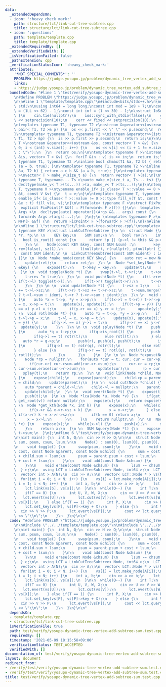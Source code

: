 ```yaml
---
data:
  _extendedDependsOn:
  - icon: ':heavy_check_mark:'
    path: structure/lct/link-cut-tree-subtree.cpp
    title: structure/lct/link-cut-tree-subtree.cpp
  - icon: ':question:'
    path: template/template.cpp
    title: template/template.cpp
  _extendedRequiredBy: []
  _extendedVerifiedWith: []
  _isVerificationFailed: false
  _pathExtension: cpp
  _verificationStatusIcon: ':heavy_check_mark:'
  attributes:
    '*NOT_SPECIAL_COMMENTS*': ''
    PROBLEM: https://judge.yosupo.jp/problem/dynamic_tree_vertex_add_subtree_sum
    links:
    - https://judge.yosupo.jp/problem/dynamic_tree_vertex_add_subtree_sum
  bundledCode: "#line 1 \"test/verify/yosupo-dynamic-tree-vertex-add-subtree-sum.test.cpp\"\
    \n#define PROBLEM \"https://judge.yosupo.jp/problem/dynamic_tree_vertex_add_subtree_sum\"\
    \n\n#line 1 \"template/template.cpp\"\n#include<bits/stdc++.h>\n\nusing namespace\
    \ std;\n\nusing int64 = long long;\nconst int mod = 1e9 + 7;\n\nconst int64 infll\
    \ = (1LL << 62) - 1;\nconst int inf = (1 << 30) - 1;\n\nstruct IoSetup {\n  IoSetup()\
    \ {\n    cin.tie(nullptr);\n    ios::sync_with_stdio(false);\n    cout << fixed\
    \ << setprecision(10);\n    cerr << fixed << setprecision(10);\n  }\n} iosetup;\n\
    \ntemplate< typename T1, typename T2 >\nostream &operator<<(ostream &os, const\
    \ pair< T1, T2 >& p) {\n  os << p.first << \" \" << p.second;\n  return os;\n\
    }\n\ntemplate< typename T1, typename T2 >\nistream &operator>>(istream &is, pair<\
    \ T1, T2 > &p) {\n  is >> p.first >> p.second;\n  return is;\n}\n\ntemplate< typename\
    \ T >\nostream &operator<<(ostream &os, const vector< T > &v) {\n  for(int i =\
    \ 0; i < (int) v.size(); i++) {\n    os << v[i] << (i + 1 != v.size() ? \" \"\
    \ : \"\");\n  }\n  return os;\n}\n\ntemplate< typename T >\nistream &operator>>(istream\
    \ &is, vector< T > &v) {\n  for(T &in : v) is >> in;\n  return is;\n}\n\ntemplate<\
    \ typename T1, typename T2 >\ninline bool chmax(T1 &a, T2 b) { return a < b &&\
    \ (a = b, true); }\n\ntemplate< typename T1, typename T2 >\ninline bool chmin(T1\
    \ &a, T2 b) { return a > b && (a = b, true); }\n\ntemplate< typename T = int64\
    \ >\nvector< T > make_v(size_t a) {\n  return vector< T >(a);\n}\n\ntemplate<\
    \ typename T, typename... Ts >\nauto make_v(size_t a, Ts... ts) {\n  return vector<\
    \ decltype(make_v< T >(ts...)) >(a, make_v< T >(ts...));\n}\n\ntemplate< typename\
    \ T, typename V >\ntypename enable_if< is_class< T >::value == 0 >::type fill_v(T\
    \ &t, const V &v) {\n  t = v;\n}\n\ntemplate< typename T, typename V >\ntypename\
    \ enable_if< is_class< T >::value != 0 >::type fill_v(T &t, const V &v) {\n  for(auto\
    \ &e : t) fill_v(e, v);\n}\n\ntemplate< typename F >\nstruct FixPoint : F {\n\
    \  explicit FixPoint(F &&f) : F(forward< F >(f)) {}\n\n  template< typename...\
    \ Args >\n  decltype(auto) operator()(Args &&... args) const {\n    return F::operator()(*this,\
    \ forward< Args >(args)...);\n  }\n};\n \ntemplate< typename F >\ninline decltype(auto)\
    \ MFP(F &&f) {\n  return FixPoint< F >{forward< F >(f)};\n}\n#line 4 \"test/verify/yosupo-dynamic-tree-vertex-add-subtree-sum.test.cpp\"\
    \n\n#line 1 \"structure/lct/link-cut-tree-subtree.cpp\"\ntemplate< typename SUM,\
    \ typename KEY >\nstruct LinkCutTreeSubtree {\n \n  struct Node {\n    Node *l,\
    \ *r, *p;\n \n    KEY key;\n    SUM sum;\n \n    bool rev;\n    int sz;\n \n \
    \   bool is_root() const {\n      return !p || (p->l != this && p->r != this);\n\
    \    }\n \n    Node(const KEY &key, const SUM &sum) :\n        key(key), sum(sum),\
    \ rev(false), sz(1),\n        l(nullptr), r(nullptr), p(nullptr) {}\n  };\n \n\
    \  const SUM ident;\n \n  LinkCutTreeSubtree(const SUM &ident) : ident(ident)\
    \ {}\n \n  Node *make_node(const KEY &key) {\n    auto ret = new Node(key, ident);\n\
    \    update(ret);\n    return ret;\n  }\n \n  Node *set_key(Node *t, const KEY\
    \ &key) {\n    expose(t);\n    t->key = key;\n    update(t);\n    return t;\n\
    \  }\n \n  void toggle(Node *t) {\n    swap(t->l, t->r);\n    t->sum.toggle();\n\
    \    t->rev ^= true;\n  }\n \n  void push(Node *t) {\n    if(t->rev) {\n     \
    \ if(t->l) toggle(t->l);\n      if(t->r) toggle(t->r);\n      t->rev = false;\n\
    \    }\n  }\n \n \n  void update(Node *t) {\n    t->sz = 1;\n    if(t->l) t->sz\
    \ += t->l->sz;\n    if(t->r) t->sz += t->r->sz;\n    t->sum.merge(t->key, t->l\
    \ ? t->l->sum : ident, t->r ? t->r->sum : ident);\n  }\n \n  void rotr(Node *t)\
    \ {\n    auto *x = t->p, *y = x->p;\n    if((x->l = t->r)) t->r->p = x;\n    t->r\
    \ = x, x->p = t;\n    update(x), update(t);\n    if((t->p = y)) {\n      if(y->l\
    \ == x) y->l = t;\n      if(y->r == x) y->r = t;\n      update(y);\n    }\n  }\n\
    \ \n  void rotl(Node *t) {\n    auto *x = t->p, *y = x->p;\n    if((x->r = t->l))\
    \ t->l->p = x;\n    t->l = x, x->p = t;\n    update(x), update(t);\n    if((t->p\
    \ = y)) {\n      if(y->l == x) y->l = t;\n      if(y->r == x) y->r = t;\n    \
    \  update(y);\n    }\n  }\n \n \n  void splay(Node *t) {\n    push(t);\n    while(!t->is_root())\
    \ {\n      auto *q = t->p;\n      if(q->is_root()) {\n        push(q), push(t);\n\
    \        if(q->l == t) rotr(t);\n        else rotl(t);\n      } else {\n     \
    \   auto *r = q->p;\n        push(r), push(q), push(t);\n        if(r->l == q)\
    \ {\n          if(q->l == t) rotr(q), rotr(t);\n          else rotl(t), rotr(t);\n\
    \        } else {\n          if(q->r == t) rotl(q), rotl(t);\n          else rotr(t),\
    \ rotl(t);\n        }\n      }\n    }\n  }\n \n \n  Node *expose(Node *t) {\n\
    \    Node *rp = nullptr;\n    for(auto *cur = t; cur; cur = cur->p) {\n      splay(cur);\n\
    \      if(cur->r) cur->sum.add(cur->r->sum);\n      cur->r = rp;\n      if(cur->r)\
    \ cur->sum.erase(cur->r->sum);\n      update(cur);\n      rp = cur;\n    }\n \
    \   splay(t);\n    return rp;\n  }\n \n  void link(Node *child, Node *parent)\
    \ {\n    expose(child);\n    expose(parent);\n    child->p = parent;\n    parent->r\
    \ = child;\n    update(parent);\n  }\n \n  void cut(Node *child) {\n    expose(child);\n\
    \    auto *parent = child->l;\n    child->l = nullptr;\n    parent->p = nullptr;\n\
    \    update(child);\n  }\n \n  void evert(Node *t) {\n    expose(t);\n    toggle(t);\n\
    \    push(t);\n  }\n \n  Node *lca(Node *u, Node *v) {\n    if(get_root(u) !=\
    \ get_root(v)) return nullptr;\n    expose(u);\n    return expose(v);\n  }\n \n\
    \ \n  Node *get_kth(Node *x, int k) {\n    expose(x);\n    while(x) {\n      push(x);\n\
    \      if(x->r && x->r->sz > k) {\n        x = x->r;\n      } else {\n       \
    \ if(x->r) k -= x->r->sz;\n        if(k == 0) return x;\n        k -= 1;\n   \
    \     x = x->l;\n      }\n    }\n    return nullptr;\n  }\n \n  Node *get_root(Node\
    \ *x) {\n    expose(x);\n    while(x->l) {\n      push(x);\n      x = x->l;\n\
    \    }\n    return x;\n  }\n \n  SUM &query(Node *t) {\n    expose(t);\n    return\
    \ t->sum;\n  }\n};\n#line 6 \"test/verify/yosupo-dynamic-tree-vertex-add-subtree-sum.test.cpp\"\
    \n\nint main() {\n  int N, Q;\n  cin >> N >> Q;\n\n\n  struct Node {\n    int64\
    \ sum, psum, csum, lsum;\n\n    Node() : sum(0), lsum(0), psum(0), csum(0) {}\n\
    \n    void toggle() {\n      swap(psum, csum);\n    }\n\n    void merge(int64\
    \ cost, const Node &parent, const Node &child) {\n      sum = cost + parent.sum\
    \ + child.sum + lsum;\n      psum = parent.psum + cost + lsum;\n      csum = child.csum\
    \ + cost + lsum;\n    }\n\n    void add(const Node &chsum) {\n      lsum += chsum.sum;\n\
    \    }\n\n    void erase(const Node &chsum) {\n      lsum -= chsum.sum;\n    }\n\
    \  } e;\n\n  using LCT = LinkCutTreeSubtree< Node, int64 >;\n  LCT lct(e);\n\n\
    \  vector< int > A(N);\n  cin >> A;\n\n  vector< LCT::Node * > vs(N), es(N);\n\
    \  for(int i = 0; i < N; i++) {\n    vs[i] = lct.make_node(A[i]);\n  }\n  for(int\
    \ i = 1; i < N; i++) {\n    int a, b;\n    cin >> a >> b;\n    lct.evert(vs[b]);\n\
    \    lct.link(vs[b], vs[a]);\n  }\n\n  while(Q--) {\n    int T;\n    cin >> T;\n\
    \    if(T == 0) {\n      int U, V, W, X;\n      cin >> U >> V >> W >> X;\n   \
    \   lct.evert(vs[U]);\n      lct.cut(vs[V]);\n      lct.evert(vs[W]);\n      lct.link(vs[W],\
    \ vs[X]);\n    } else if(T == 1) {\n      int P, X;\n      cin >> P >> X;\n  \
    \    lct.set_key(vs[P], vs[P]->key + X);\n    } else {\n      int V, P;\n    \
    \  cin >> V >> P;\n      lct.evert(vs[P]);\n      cout << lct.query(vs[V]).csum\
    \ << \"\\n\";\n    }\n  }\n}\n\n"
  code: "#define PROBLEM \"https://judge.yosupo.jp/problem/dynamic_tree_vertex_add_subtree_sum\"\
    \n\n#include \"../../template/template.cpp\"\n\n#include \"../../structure/lct/link-cut-tree-subtree.cpp\"\
    \n\nint main() {\n  int N, Q;\n  cin >> N >> Q;\n\n\n  struct Node {\n    int64\
    \ sum, psum, csum, lsum;\n\n    Node() : sum(0), lsum(0), psum(0), csum(0) {}\n\
    \n    void toggle() {\n      swap(psum, csum);\n    }\n\n    void merge(int64\
    \ cost, const Node &parent, const Node &child) {\n      sum = cost + parent.sum\
    \ + child.sum + lsum;\n      psum = parent.psum + cost + lsum;\n      csum = child.csum\
    \ + cost + lsum;\n    }\n\n    void add(const Node &chsum) {\n      lsum += chsum.sum;\n\
    \    }\n\n    void erase(const Node &chsum) {\n      lsum -= chsum.sum;\n    }\n\
    \  } e;\n\n  using LCT = LinkCutTreeSubtree< Node, int64 >;\n  LCT lct(e);\n\n\
    \  vector< int > A(N);\n  cin >> A;\n\n  vector< LCT::Node * > vs(N), es(N);\n\
    \  for(int i = 0; i < N; i++) {\n    vs[i] = lct.make_node(A[i]);\n  }\n  for(int\
    \ i = 1; i < N; i++) {\n    int a, b;\n    cin >> a >> b;\n    lct.evert(vs[b]);\n\
    \    lct.link(vs[b], vs[a]);\n  }\n\n  while(Q--) {\n    int T;\n    cin >> T;\n\
    \    if(T == 0) {\n      int U, V, W, X;\n      cin >> U >> V >> W >> X;\n   \
    \   lct.evert(vs[U]);\n      lct.cut(vs[V]);\n      lct.evert(vs[W]);\n      lct.link(vs[W],\
    \ vs[X]);\n    } else if(T == 1) {\n      int P, X;\n      cin >> P >> X;\n  \
    \    lct.set_key(vs[P], vs[P]->key + X);\n    } else {\n      int V, P;\n    \
    \  cin >> V >> P;\n      lct.evert(vs[P]);\n      cout << lct.query(vs[V]).csum\
    \ << \"\\n\";\n    }\n  }\n}\n\n"
  dependsOn:
  - template/template.cpp
  - structure/lct/link-cut-tree-subtree.cpp
  isVerificationFile: true
  path: test/verify/yosupo-dynamic-tree-vertex-add-subtree-sum.test.cpp
  requiredBy: []
  timestamp: '2021-05-09 18:15:58+09:00'
  verificationStatus: TEST_ACCEPTED
  verifiedWith: []
documentation_of: test/verify/yosupo-dynamic-tree-vertex-add-subtree-sum.test.cpp
layout: document
redirect_from:
- /verify/test/verify/yosupo-dynamic-tree-vertex-add-subtree-sum.test.cpp
- /verify/test/verify/yosupo-dynamic-tree-vertex-add-subtree-sum.test.cpp.html
title: test/verify/yosupo-dynamic-tree-vertex-add-subtree-sum.test.cpp
---
```


